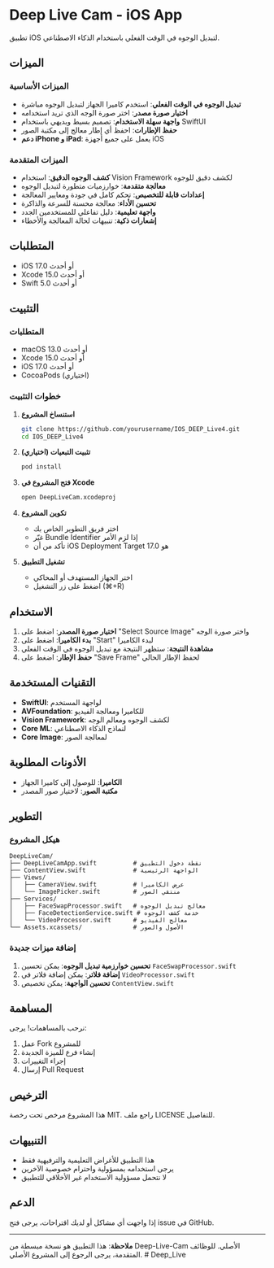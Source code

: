 # Deep Live Cam - iOS App

تطبيق iOS لتبديل الوجوه في الوقت الفعلي باستخدام الذكاء الاصطناعي.

## الميزات

### الميزات الأساسية
- **تبديل الوجوه في الوقت الفعلي**: استخدم كاميرا الجهاز لتبديل الوجوه مباشرة
- **اختيار صورة مصدر**: اختر صورة الوجه الذي تريد استخدامه
- **واجهة سهلة الاستخدام**: تصميم بسيط وبديهي باستخدام SwiftUI
- **حفظ الإطارات**: احفظ أي إطار معالج إلى مكتبة الصور
- **دعم iPhone و iPad**: يعمل على جميع أجهزة iOS

### الميزات المتقدمة
- **كشف الوجوه الدقيق**: استخدام Vision Framework لكشف دقيق للوجوه
- **معالجة متقدمة**: خوارزميات متطورة لتبديل الوجوه
- **إعدادات قابلة للتخصيص**: تحكم كامل في جودة ومعايير المعالجة
- **تحسين الأداء**: معالجة محسنة للسرعة والذاكرة
- **واجهة تعليمية**: دليل تفاعلي للمستخدمين الجدد
- **إشعارات ذكية**: تنبيهات لحالة المعالجة والأخطاء

## المتطلبات

- iOS 17.0 أو أحدث
- Xcode 15.0 أو أحدث
- Swift 5.0 أو أحدث

## التثبيت

### المتطلبات
- macOS 13.0 أو أحدث
- Xcode 15.0 أو أحدث
- iOS 17.0 أو أحدث
- CocoaPods (اختياري)

### خطوات التثبيت

1. **استنساخ المشروع**
   ```bash
   git clone https://github.com/yourusername/IOS_DEEP_Live4.git
   cd IOS_DEEP_Live4
   ```

2. **تثبيت التبعيات (اختياري)**
   ```bash
   pod install
   ```

3. **فتح المشروع في Xcode**
   ```bash
   open DeepLiveCam.xcodeproj
   ```

4. **تكوين المشروع**
   - اختر فريق التطوير الخاص بك
   - غيّر Bundle Identifier إذا لزم الأمر
   - تأكد من أن iOS Deployment Target هو 17.0

5. **تشغيل التطبيق**
   - اختر الجهاز المستهدف أو المحاكي
   - اضغط على زر التشغيل (⌘+R)

## الاستخدام

1. **اختيار صورة المصدر**: اضغط على "Select Source Image" واختر صورة الوجه
2. **بدء الكاميرا**: اضغط على "Start" لبدء الكاميرا
3. **مشاهدة النتيجة**: ستظهر النتيجة مع تبديل الوجوه في الوقت الفعلي
4. **حفظ الإطار**: اضغط على "Save Frame" لحفظ الإطار الحالي

## التقنيات المستخدمة

- **SwiftUI**: لواجهة المستخدم
- **AVFoundation**: للكاميرا ومعالجة الفيديو
- **Vision Framework**: لكشف الوجوه ومعالم الوجه
- **Core ML**: لنماذج الذكاء الاصطناعي
- **Core Image**: لمعالجة الصور

## الأذونات المطلوبة

- **الكاميرا**: للوصول إلى كاميرا الجهاز
- **مكتبة الصور**: لاختيار صور المصدر

## التطوير

### هيكل المشروع

```
DeepLiveCam/
├── DeepLiveCamApp.swift          # نقطة دخول التطبيق
├── ContentView.swift             # الواجهة الرئيسية
├── Views/
│   ├── CameraView.swift          # عرض الكاميرا
│   └── ImagePicker.swift         # منتقي الصور
├── Services/
│   ├── FaceSwapProcessor.swift   # معالج تبديل الوجوه
│   ├── FaceDetectionService.swift # خدمة كشف الوجوه
│   └── VideoProcessor.swift      # معالج الفيديو
└── Assets.xcassets/              # الأصول والصور
```

### إضافة ميزات جديدة

1. **تحسين خوارزمية تبديل الوجوه**: يمكن تحسين `FaceSwapProcessor.swift`
2. **إضافة فلاتر**: يمكن إضافة فلاتر في `VideoProcessor.swift`
3. **تحسين الواجهة**: يمكن تخصيص `ContentView.swift`

## المساهمة

نرحب بالمساهمات! يرجى:

1. عمل Fork للمشروع
2. إنشاء فرع للميزة الجديدة
3. إجراء التغييرات
4. إرسال Pull Request

## الترخيص

هذا المشروع مرخص تحت رخصة MIT. راجع ملف LICENSE للتفاصيل.

## التنبيهات

- هذا التطبيق للأغراض التعليمية والترفيهية فقط
- يرجى استخدامه بمسؤولية واحترام خصوصية الآخرين
- لا نتحمل مسؤولية الاستخدام غير الأخلاقي للتطبيق

## الدعم

إذا واجهت أي مشاكل أو لديك اقتراحات، يرجى فتح issue في GitHub.

---

**ملاحظة**: هذا التطبيق هو نسخة مبسطة من Deep-Live-Cam الأصلي. للوظائف المتقدمة، يرجى الرجوع إلى المشروع الأصلي.
#   D e e p _ L i v e  
 